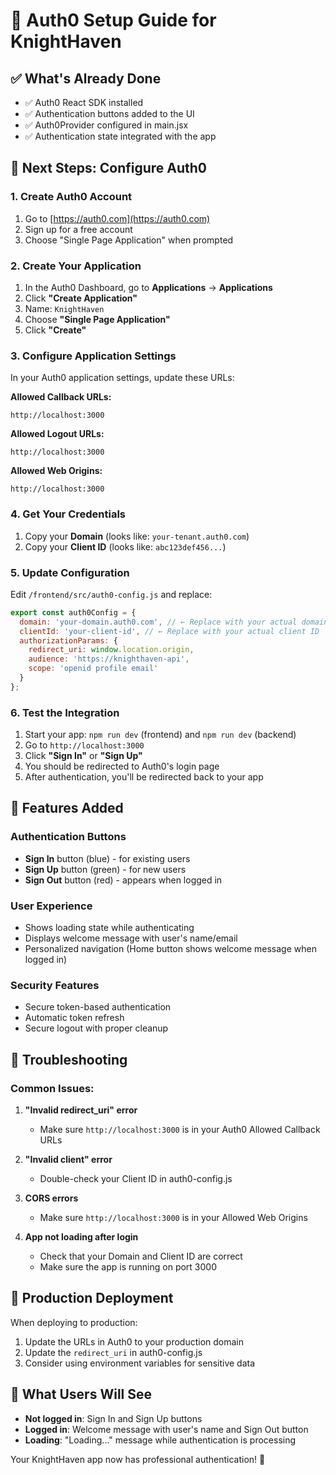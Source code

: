 # 🔐 Auth0 Setup Guide for KnightHaven

## ✅ What's Already Done

- ✅ Auth0 React SDK installed
- ✅ Authentication buttons added to the UI
- ✅ Auth0Provider configured in main.jsx
- ✅ Authentication state integrated with the app

## 🚀 Next Steps: Configure Auth0

### 1. Create Auth0 Account
1. Go to [https://auth0.com](https://auth0.com)
2. Sign up for a free account
3. Choose "Single Page Application" when prompted

### 2. Create Your Application
1. In the Auth0 Dashboard, go to **Applications** → **Applications**
2. Click **"Create Application"**
3. Name: `KnightHaven`
4. Choose **"Single Page Application"**
5. Click **"Create"**

### 3. Configure Application Settings
In your Auth0 application settings, update these URLs:

**Allowed Callback URLs:**
```
http://localhost:3000
```

**Allowed Logout URLs:**
```
http://localhost:3000
```

**Allowed Web Origins:**
```
http://localhost:3000
```

### 4. Get Your Credentials
1. Copy your **Domain** (looks like: `your-tenant.auth0.com`)
2. Copy your **Client ID** (looks like: `abc123def456...`)

### 5. Update Configuration
Edit `/frontend/src/auth0-config.js` and replace:

```javascript
export const auth0Config = {
  domain: 'your-domain.auth0.com', // ← Replace with your actual domain
  clientId: 'your-client-id', // ← Replace with your actual client ID
  authorizationParams: {
    redirect_uri: window.location.origin,
    audience: 'https://knighthaven-api',
    scope: 'openid profile email'
  }
};
```

### 6. Test the Integration
1. Start your app: `npm run dev` (frontend) and `npm run dev` (backend)
2. Go to `http://localhost:3000`
3. Click **"Sign In"** or **"Sign Up"**
4. You should be redirected to Auth0's login page
5. After authentication, you'll be redirected back to your app

## 🎯 Features Added

### Authentication Buttons
- **Sign In** button (blue) - for existing users
- **Sign Up** button (green) - for new users
- **Sign Out** button (red) - appears when logged in

### User Experience
- Shows loading state while authenticating
- Displays welcome message with user's name/email
- Personalized navigation (Home button shows welcome message when logged in)

### Security Features
- Secure token-based authentication
- Automatic token refresh
- Secure logout with proper cleanup

## 🔧 Troubleshooting

### Common Issues:

1. **"Invalid redirect_uri" error**
   - Make sure `http://localhost:3000` is in your Auth0 Allowed Callback URLs

2. **"Invalid client" error**
   - Double-check your Client ID in auth0-config.js

3. **CORS errors**
   - Make sure `http://localhost:3000` is in your Allowed Web Origins

4. **App not loading after login**
   - Check that your Domain and Client ID are correct
   - Make sure the app is running on port 3000

## 🚀 Production Deployment

When deploying to production:
1. Update the URLs in Auth0 to your production domain
2. Update the `redirect_uri` in auth0-config.js
3. Consider using environment variables for sensitive data

## 📱 What Users Will See

- **Not logged in**: Sign In and Sign Up buttons
- **Logged in**: Welcome message with user's name and Sign Out button
- **Loading**: "Loading..." message while authentication is processing

Your KnightHaven app now has professional authentication! 🎉
